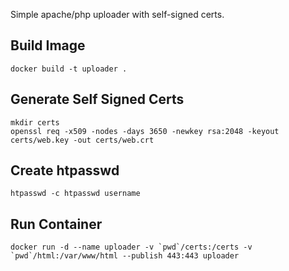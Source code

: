 Simple apache/php uploader with self-signed certs.

## Build Image

```
docker build -t uploader .
```

## Generate Self Signed Certs

```
mkdir certs
openssl req -x509 -nodes -days 3650 -newkey rsa:2048 -keyout certs/web.key -out certs/web.crt
```

## Create htpasswd

```
htpasswd -c htpasswd username
```

## Run Container

```
docker run -d --name uploader -v `pwd`/certs:/certs -v `pwd`/html:/var/www/html --publish 443:443 uploader
```
